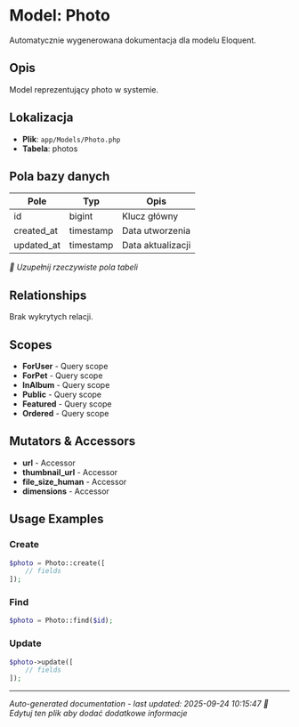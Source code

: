 # Model: Photo

Automatycznie wygenerowana dokumentacja dla modelu Eloquent.

## Opis
Model reprezentujący photo w systemie.

## Lokalizacja
- **Plik**: `app/Models/Photo.php`
- **Tabela**: photos

## Pola bazy danych
| Pole | Typ | Opis |
|------|-----|------|
| id | bigint | Klucz główny |
| created_at | timestamp | Data utworzenia |
| updated_at | timestamp | Data aktualizacji |

*📝 Uzupełnij rzeczywiste pola tabeli*

## Relationships
Brak wykrytych relacji.

## Scopes
- **ForUser** - Query scope
- **ForPet** - Query scope
- **InAlbum** - Query scope
- **Public** - Query scope
- **Featured** - Query scope
- **Ordered** - Query scope

## Mutators & Accessors
- **url** - Accessor
- **thumbnail_url** - Accessor
- **file_size_human** - Accessor
- **dimensions** - Accessor

## Usage Examples

### Create
```php
$photo = Photo::create([
    // fields
]);
```

### Find
```php
$photo = Photo::find($id);
```

### Update
```php
$photo->update([
    // fields
]);
```

---
*Auto-generated documentation - last updated: 2025-09-24 10:15:47*
*📝 Edytuj ten plik aby dodać dodatkowe informacje*